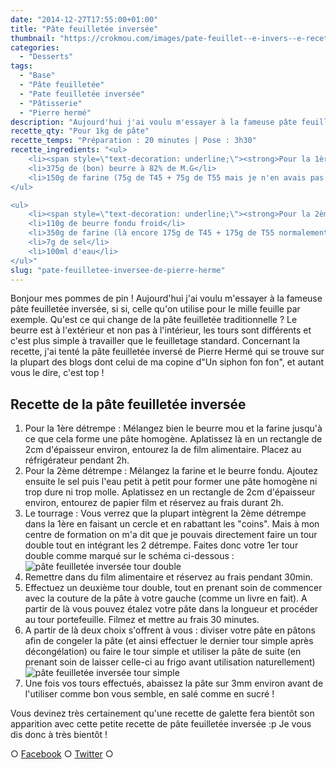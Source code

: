 ```yaml
---
date: "2014-12-27T17:55:00+01:00"
title: "Pâte feuilletée inversée"
thumbnail: "https://crokmou.com/images/pate-feuillet--e-invers--e-recette-blog-crokmou.jpg"
categories:
  - "Desserts"
tags:
  - "Base"
  - "Pâte feuilletée"
  - "Pate feuilletée inversée"
  - "Pâtisserie"
  - "Pierre hermé"
description: "Aujourd'hui j'ai voulu m'essayer à la fameuse pâte feuilletée inversée et pour se faire j'ai tenté la recette du pâtissier Pierre Hermé"
recette_qty: "Pour 1kg de pâte"
recette_temps: "Préparation : 20 minutes | Pose : 3h30"
recette_ingredients: "<ul>
	<li><span style=\"text-decoration: underline;\"><strong>Pour la 1ère détrempe ou \"beurre manié\" :</strong></span></li>
	<li>375g de (bon) beurre à 82% de M.G</li>
	<li>150g de farine (75g de T45 + 75g de T55 mais je n'en avais pas donc j'ai tout fait avec la farine traditionnelle)</li>
</ul>

<ul>
	<li><span style=\"text-decoration: underline;\"><strong>Pour la 2ème détrempe :</strong></span></li>
	<li>110g de beurre fondu froid</li>
	<li>350g de farine (là encore 175g de T45 + 175g de T55 normalement)</li>
	<li>7g de sel</li>
	<li>100ml d'eau</li>
</ul>"
slug: "pate-feuilletee-inversee-de-pierre-herme"
---
```


Bonjour mes pommes de pin ! Aujourd'hui j'ai voulu m'essayer à la fameuse pâte feuilletée inversée, si si, celle qu'on utilise pour le mille feuille par exemple. Qu'est ce qui change de la pâte feuilletée traditionnelle ? Le beurre est à l'extérieur et non pas à l'intérieur, les tours sont différents et c'est plus simple à travailler que le feuilletage standard. Concernant la recette, j'ai tenté la pâte feuilletée inversé de Pierre Hermé qui se trouve sur la plupart des blogs dont celui de ma copine d"Un siphon fon fon", et autant vous le dire, c'est top !

## **Recette de la pâte feuilletée inversée**

1.  Pour la 1ère détrempe : Mélangez bien le beurre mou et la farine jusqu'à ce que cela forme une pâte homogène. Aplatissez là en un rectangle de 2cm d'épaisseur environ, entourez la de film alimentaire. Placez au réfrigérateur pendant 2h.
2.  Pour la 2ème détrempe : Mélangez la farine et le beurre fondu. Ajoutez ensuite le sel puis l'eau petit à petit pour former une pâte homogène ni trop dure ni trop molle. Aplatissez en un rectangle de 2cm d'épaisseur environ, entourez de papier film et réservez au frais durant 2h.
3.  Le tourrage : Vous verrez que la plupart intègrent la 2ème détrempe dans la 1ère en faisant un cercle et en rabattant les "coins". Mais à mon centre de formation on m'a dit que je pouvais directement faire un tour double tout en intégrant les 2 détrempe. Faites donc votre 1er tour double comme marqué sur le schéma ci-dessous :![pâte feuilletée inversée tour double](https://crokmou.com/images/tour-double-pate-feuillet--e-invers--e.jpg)
4.  Remettre dans du film alimentaire et réservez au frais pendant 30min.
5.  Effectuez un deuxième tour double, tout en prenant soin de commencer avec la couture de la pâte à votre gauche (comme un livre en fait). A partir de là vous pouvez étalez votre pâte dans la longueur et procéder au tour portefeuille. Filmez et mettre au frais 30 minutes.
6.  A partir de là deux choix s'offrent à vous : diviser votre pâte en pâtons afin de congeler la pâte (et ainsi effectuer le dernier tour simple après décongélation) ou faire le tour simple et utiliser la pâte de suite (en prenant soin de laisser celle-ci au frigo avant utilisation naturellement)![pâte feuilletée inversée tour simple](https://crokmou.com/images/tour-simple-pate-feuillet--e-invers--e.jpg)
7.  Une fois vos tours effectués, abaissez la pâte sur 3mm environ avant de l'utiliser comme bon vous semble, en salé comme en sucré !

Vous devinez très certainement qu'une recette de galette fera bientôt son apparition avec cette petite recette de pâte feuilletée inversée :p Je vous dis donc à très bientôt !

○ [Facebook](https://www.facebook.com/crokmou.blog) ○ [Twitter](https://twitter.com/Crokmou) ○